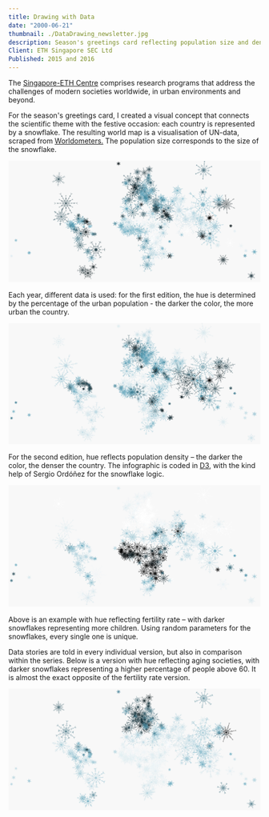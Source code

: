 ```yaml
---
title: Drawing with Data
date: "2000-06-21"
thumbnail: ./DataDrawing_newsletter.jpg
description: Season's greetings card reflecting population size and density on a world map using unique snowflakes coded in Javascript.
Client: ETH Singapore SEC Ltd
Published: 2015 and 2016
---
```


The [Singapore-ETH Centre](https://sec.ethz.ch/) comprises research programs that address the challenges of modern societies worldwide, in urban environments and beyond.

For the season's greetings card, I created a visual concept that connects the scientific theme with the festive occasion: each country is represented by a snowflake. The resulting world map is a visualisation of UN-data, scraped from <a href="https://www.worldometers.info/world-population/population-by-country/">Worldometers.</a> The population size corresponds to the size of the snowflake.

<div class="kg-card kg-image-card kg-width-full ">

![Data drawing urbanisation different version](./DataDrawing_urbanisation_1.jpg)

</div>

Each year, different data is used: for the first edition, the hue is determined by the percentage of the urban population - the darker the color, the more urban the country.

<div class="kg-card kg-image-card kg-width-full ">

![Data drawing world map density](./DataDrawing_density.jpg)

</div>

For the second edition, hue reflects population density – the darker the color, the denser the country. The infographic is coded in [D3](https://d3js.org/), with the kind help of Sergio Ordóñez for the snowflake logic.

<div class="kg-card kg-image-card kg-width-full ">

![Data drawing world map fertility rate](./DataDrawing_fertility.jpg)

</div>

Above is an example with hue reflecting fertility rate – with darker snowflakes representing more children. Using random parameters for the snowflakes, every single one is unique.

Data stories are told in every individual version, but also in comparison within the series. Below is a version with hue reflecting aging societies, with darker snowflakes representing a higher percentage of people above 60. It is almost the exact opposite of the fertility rate version.

<div class="kg-card kg-image-card kg-width-full ">

![Data drawing world map age above 60](./DataDrawing_over60.jpg)

</div>
